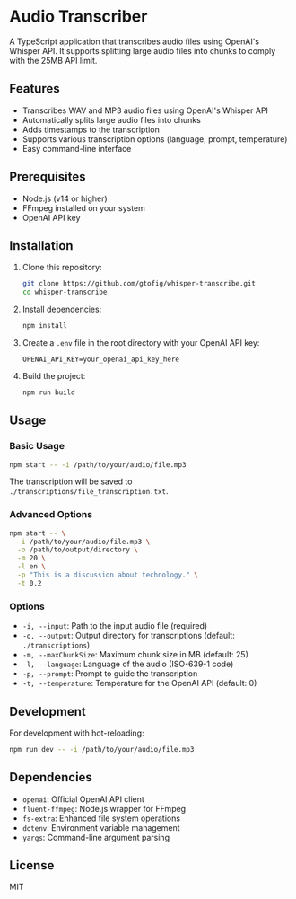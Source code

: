 # Audio Transcriber

A TypeScript application that transcribes audio files using OpenAI's Whisper API. It supports splitting large audio files into chunks to comply with the 25MB API limit.

## Features

- Transcribes WAV and MP3 audio files using OpenAI's Whisper API
- Automatically splits large audio files into chunks
- Adds timestamps to the transcription
- Supports various transcription options (language, prompt, temperature)
- Easy command-line interface

## Prerequisites

- Node.js (v14 or higher)
- FFmpeg installed on your system
- OpenAI API key

## Installation

1. Clone this repository:
   ```bash
   git clone https://github.com/gtofig/whisper-transcribe.git
   cd whisper-transcribe
   ```

2. Install dependencies:
   ```bash
   npm install
   ```

3. Create a `.env` file in the root directory with your OpenAI API key:
   ```
   OPENAI_API_KEY=your_openai_api_key_here
   ```

4. Build the project:
   ```bash
   npm run build
   ```

## Usage

### Basic Usage

```bash
npm start -- -i /path/to/your/audio/file.mp3
```

The transcription will be saved to `./transcriptions/file_transcription.txt`.

### Advanced Options

```bash
npm start -- \
  -i /path/to/your/audio/file.mp3 \
  -o /path/to/output/directory \
  -m 20 \
  -l en \
  -p "This is a discussion about technology." \
  -t 0.2
```

### Options

- `-i, --input`: Path to the input audio file (required)
- `-o, --output`: Output directory for transcriptions (default: `./transcriptions`)
- `-m, --maxChunkSize`: Maximum chunk size in MB (default: 25)
- `-l, --language`: Language of the audio (ISO-639-1 code)
- `-p, --prompt`: Prompt to guide the transcription
- `-t, --temperature`: Temperature for the OpenAI API (default: 0)

## Development

For development with hot-reloading:

```bash
npm run dev -- -i /path/to/your/audio/file.mp3
```

## Dependencies

- `openai`: Official OpenAI API client
- `fluent-ffmpeg`: Node.js wrapper for FFmpeg
- `fs-extra`: Enhanced file system operations
- `dotenv`: Environment variable management
- `yargs`: Command-line argument parsing

## License

MIT